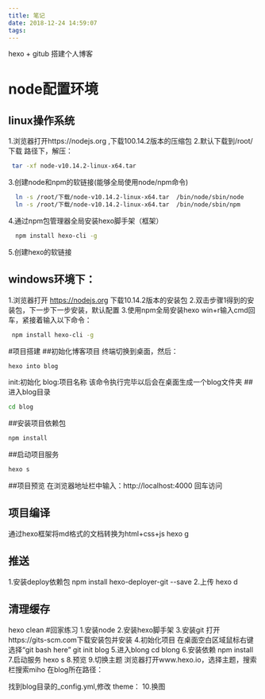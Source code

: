 ```yaml
---
title: 笔记
date: 2018-12-24 14:59:07
tags:
---
```

hexo + gitub 搭建个人博客
# node配置环境
## linux操作系统
1.浏览器打开https://nodejs.org ,下载100.14.2版本的压缩包
2.默认下载到/root/下载 路径下，解压：
```bash
 tar -xf node-v10.14.2-linux-x64.tar
```
3.创建node和npm的软链接(能够全局使用node/npm命令)
```bash
  ln -s /root/下载/node-v10.14.2-linux-x64.tar  /bin/node/sbin/node
  ln -s /root/下载/node-v10.14.2-linux-x64.tar  /bin/node/sbin/npm
```
4.通过npm包管理器全局安装hexo脚手架（框架）
```bash
  npm install hexo-cli -g
```
5.创建hexo的软链接

## windows环境下：
1.浏览器打开 https://nodejs.org 下载10.14.2版本的安装包
2.双击步骤1得到的安装包，下一步下一步安装，默认配置
3.使用npm全局安装hexo
 win+r输入cmd回车，紧接着输入以下命令：
```bash
 npm install hexo-cli -g
```
#项目搭建
##初始化博客项目
终端切换到桌面，然后：
```bash
hexo into blog
```
init:初始化
blog:项目名称
该命令执行完毕以后会在桌面生成一个blog文件夹
##进入blog目录
```bash
cd blog
```
##安装项目依赖包
```bash
npm install
```
##启动项目服务
```bash
hexo s
```
##项目预览
在浏览器地址栏中输入：http://localhost:4000 回车访问
## 项目编译
通过hexo框架将md格式的文档转换为html+css+js
hexo g
## 推送
1.安装deploy依赖包
npm install hexo-deployer-git --save
2.上传
hexo d
## 清理缓存
hexo clean
#回家练习
1.安装node
2.安装hexo脚手架
3.安装git
打开https://gits-scm.com下载安装包并安装
4.初始化项目
在桌面空白区域鼠标右键选择“git bash here”
git init blog
5.进入blong
cd blong
6.安装依赖
npm install
7.启动服务
hexo s
8.预览
9.切换主题
浏览器打开www.hexo.io，选择主题，搜索栏搜索miho
在blog所在路径：

找到blog目录的_config.yml,修改 theme：
10.换图
